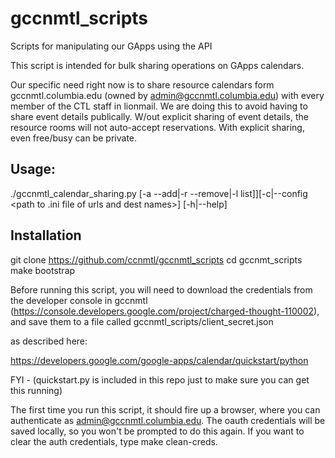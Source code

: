 # gccnmtl_scripts
Scripts for manipulating our GApps using the API

This script is intended for bulk sharing operations on GApps calendars.

Our specific need right now is to share resource calendars form gccnmtl.columbia.edu (owned by admin@gccnmtl.columbia.edu) with every member of the CTL staff in lionmail.  We are doing this to avoid having to share event details publically. W/out explicit sharing of event details, the resource rooms will not auto-accept reservations. With explicit sharing, even free/busy can be private.

## Usage:

./gccnmtl_calendar_sharing.py [-a --add|-r --remove|-l list]][-c|--config <path to .ini file of urls and dest names>] [-h|--help]



## Installation
 git clone https://github.com/ccnmtl/gccnmtl_scripts
 cd gccnmt_scripts
 make bootstrap
 
Before running this script, you will need to download the credentials from the developer console in gccnmtl (https://console.developers.google.com/project/charged-thought-110002), and save them to a file called gccnmtl_scripts/client_secret.json

as described here:

https://developers.google.com/google-apps/calendar/quickstart/python

FYI - (quickstart.py is included in this repo just to make sure you can get this running)

The first time you run this script, it should fire up a browser, where you can authenticate as admin@gccnmtl.columbia.edu. The oauth credentials will be saved locally, so you won't be prompted to do this again.  If you want to clear the auth credentials, type make clean-creds. 
